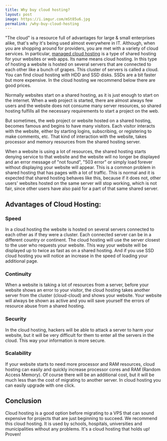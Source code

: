```yaml
---
title: Why buy cloud hosting?
layout: post
image: https://i.imgur.com/mSt85u6.jpg
permalink: /why-buy-cloud-hosting
--- 
```


"The cloud" is a resource full of advantages for large & small enterprises alike, that's why it's being used almost everywhere in IT. Although, when you are shopping around for providers, you are met with a variety of cloud services. In particular, [managed cloud hosting](https://www.temok.com/managed-digitalocean-hosting) is a type of shared hosting for your websites or web apps. Its name means cloud hosting. In this type of hosting a website is hosted on several servers that are connected to each other like a bunch of grapes. This cluster of servers is called a cloud. You can find cloud hosting with HDD and SSD disks. SSDs are a bit faster but more expensive. In the cloud hosting we recommend below there are good prices.

Normally websites start on a shared hosting, as it is just enough to start on the internet. When a web project is started, there are almost always few users and the website does not consume many server resources, so shared hosting fulfills all the necessary requirements to start a project on the web.

But sometimes, the web project or website hosted on a shared hosting, becomes famous and begins to have many visitors. Each visitor interacts with the website, either by starting logins, subscribing, or registering to make comments, etc. That kind of interaction with the website, takes processor and memory resources from the shared hosting server.

When a website is using a lot of resources, the shared hosting starts denying service to that website and the website will no longer be displayed and an error message of "not found", "503 error" or simply load forever without displaying your website will appear. This is a common problem in shared hosting that has pages with a lot of traffic. This is normal and it is expected that shared hosting behaves like this, because if it does not, other users' websites hosted on the same server will stop working, which is not fair, since other users have also paid for a part of that same shared server.

## Advantages of Cloud Hosting:

### Speed

In a cloud hosting the website is hosted on several servers connected to each other as if they were a cluster. Each connected server can be in a different country or continent. The cloud hosting will use the server closest to the user who requests your website. This way your website will be displayed up to twice as fast as on a shared hosting. And if you use SSD cloud hosting you will notice an increase in the speed of loading your additional page.

### Continuity

When a website is taking a lot of resources from a server, before your website shows an error to your visitor, the cloud hosting takes another server from the cluster (cloud-cloud) and shows your website. Your website will always be shown as active and you will save yourself the errors of resource abuse from a shared hosting.

### Security

In the cloud hosting, hackers will be able to attack a server to harm your website, but it will be very difficult for them to enter all the servers in the cloud. This way your information is more secure.

### Scalability

If your website starts to need more processor and RAM resources, cloud hosting can easily and quickly increase processor cores and RAM (Random Access Memory). Of course there will be an additional cost, but it will be much less than the cost of migrating to another server. In cloud hosting you can easily upgrade with one click.

## Conclusion

Cloud hosting is a good option before migrating to a VPS that can sound expensive for projects that are just beginning to succeed. We recommend this cloud hosting. It is used by schools, hospitals, universities and municipalities without any problems. It's a cloud hosting that holds up! Proven!
